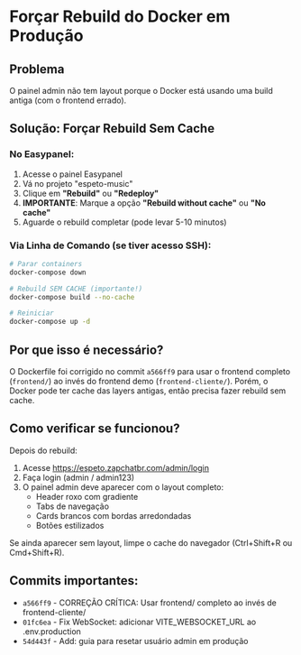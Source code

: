 # Forçar Rebuild do Docker em Produção

## Problema
O painel admin não tem layout porque o Docker está usando uma build antiga (com o frontend errado).

## Solução: Forçar Rebuild Sem Cache

### No Easypanel:

1. Acesse o painel Easypanel
2. Vá no projeto "espeto-music"
3. Clique em **"Rebuild"** ou **"Redeploy"**
4. **IMPORTANTE**: Marque a opção **"Rebuild without cache"** ou **"No cache"**
5. Aguarde o rebuild completar (pode levar 5-10 minutos)

### Via Linha de Comando (se tiver acesso SSH):

```bash
# Parar containers
docker-compose down

# Rebuild SEM CACHE (importante!)
docker-compose build --no-cache

# Reiniciar
docker-compose up -d
```

## Por que isso é necessário?

O Dockerfile foi corrigido no commit `a566ff9` para usar o frontend completo (`frontend/`) ao invés do frontend demo (`frontend-cliente/`). Porém, o Docker pode ter cache das layers antigas, então precisa fazer rebuild sem cache.

## Como verificar se funcionou?

Depois do rebuild:

1. Acesse https://espeto.zapchatbr.com/admin/login
2. Faça login (admin / admin123)
3. O painel admin deve aparecer com o layout completo:
   - Header roxo com gradiente
   - Tabs de navegação
   - Cards brancos com bordas arredondadas
   - Botões estilizados

Se ainda aparecer sem layout, limpe o cache do navegador (Ctrl+Shift+R ou Cmd+Shift+R).

## Commits importantes:

- `a566ff9` - CORREÇÃO CRÍTICA: Usar frontend/ completo ao invés de frontend-cliente/
- `01fc6ea` - Fix WebSocket: adicionar VITE_WEBSOCKET_URL ao .env.production
- `54d443f` - Add: guia para resetar usuário admin em produção
